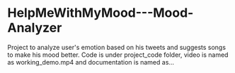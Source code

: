 # HelpMeWithMyMood---Mood-Analyzer
Project to analyze user's emotion based on his tweets and suggests songs to make his mood better. Code is under project_code folder, video is named as working_demo.mp4 and documentation is named as…
